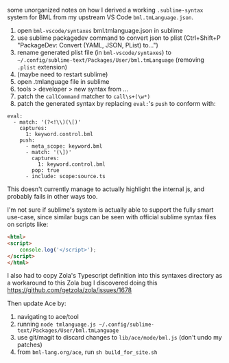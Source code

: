 some unorganized notes on how I derived a working `.sublime-syntax` system for BML from my upstream VS Code `bml.tmLanguage.json`.

1. open `bml-vscode/syntaxes` bml.tmlanguage.json in sublime
1. use sublime packagedev command to convert json to plist (Ctrl+Shift+P "PackageDev: Convert (YAML, JSON, PList) to...")
1. rename generated plist file (in `bml-vscode/syntaxes`) to `~/.config/sublime-text/Packages/User/bml.tmLanguage` (removing `.plist` extension)
1. (maybe need to restart sublime)
1. open .tmlanguage file in sublime
1. tools > developer > new syntax from ...
1. patch the `callCommand` matcher to `call\s+(\w*)`
1. patch the generated syntax by replacing `eval:`'s `push` to conform with:
```
eval:
  - match: '(?<!\\)(\[)'
    captures:
      1: keyword.control.bml
    push:
      - meta_scope: keyword.bml
      - match: '(\])'
        captures:
          1: keyword.control.bml
        pop: true
      - include: scope:source.ts
```

This doesn't currently manage to actually highlight the internal js, and probably fails in other ways too.

I'm not sure if sublime's system is actually able to support the fully smart use-case, since similar bugs can be seen with official sublime syntax files on scripts like:

```html
<html>
<script>
    console.log('</script>');
</script>
</html>
```

I also had to copy Zola's Typescript definition into this syntaxes directory as a workaround to this Zola bug I discovered doing this https://github.com/getzola/zola/issues/1678

Then update Ace by:
1. navigating to ace/tool
1. running `node tmlanguage.js ~/.config/sublime-text/Packages/User/bml.tmLanguage`
1. use git/magit to discard changes to `lib/ace/mode/bml.js` (don't undo my patches)
1. from `bml-lang.org/ace`, run `sh build_for_site.sh`
